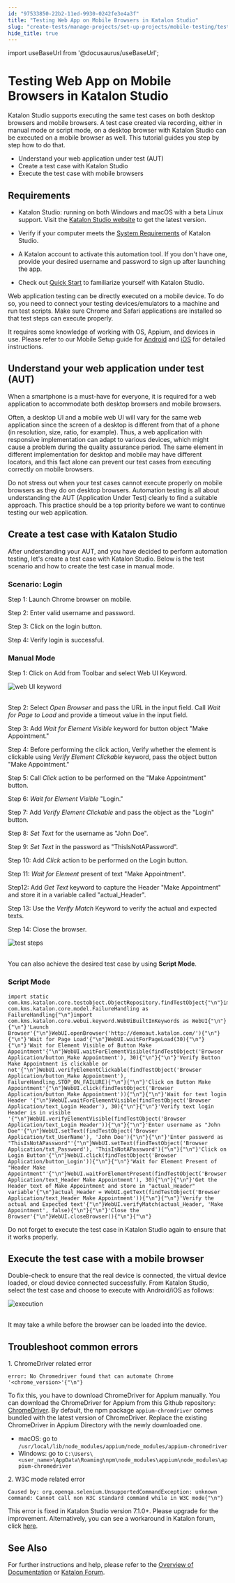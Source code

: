 ```yaml
---
id: "97533850-22b2-11ed-9930-0242fe3e4a3f"
title: "Testing Web App on Mobile Browsers in Katalon Studio"
slug: "create-tests/manage-projects/set-up-projects/mobile-testing/testing-web-app-on-mobile-browsers-in-katalon-studio"
hide_title: true
---
```

import useBaseUrl from '@docusaurus/useBaseUrl';


# <a id="id" class="anchor_top_offset"/><a id="ariaid-title1" class="anchor_top_offset"/>Testing Web App on Mobile Browsers in <span xmlns="http://www.w3.org/1999/xhtml" className="ph">Katalon Studio</span> 

<p xmlns="http://www.w3.org/1999/xhtml" className="p">Katalon Studio supports executing the same test cases on both desktop browsers and mobile browsers. A test case created via recording, either in manual mode or script mode, on a desktop browser with Katalon Studio can be executed on a mobile browser as well. This tutorial guides you step by step how to do that.</p> 
<ul xmlns="http://www.w3.org/1999/xhtml" className="ul"><li className="li">Understand your web application under test (AUT)</li><li className="li">Create a test case with Katalon Studio</li><li className="li">Execute the test case with mobile browsers</li></ul> 

## Requirements

<ul xmlns="http://www.w3.org/1999/xhtml" className="ul"><li className="li"><p className="p">Katalon Studio: running on both Windows and macOS with a beta Linux support. Visit the <a className="xref j-external-link" href="https://www.katalon.com/download" target="_blank">Katalon Studio website</a> to get the latest version.</p></li><li className="li"><p className="p">Verify if your computer meets the <a className="xref j-external-link" href="https://docs.katalon.com/docs/general-information/supported-environments/supported-environments-for-katalon-studio-and-katalon-runtime-engine" target="_blank">System Requirements</a> of Katalon Studio.</p></li><li className="li"><p className="p">A Katalon account to activate this automation tool. If you don't have one, provide your desired username and password to sign up after launching the app.</p></li><li className="li"><p className="p">Check out <a className="xref j-external-link" href="https://docs.katalon.com/docs/get-started/onboarding-katalon-platform/quick-guide-for-testers" target="_blank">Quick Start</a> to familiarize yourself with Katalon Studio.</p></li></ul> 
<p xmlns="http://www.w3.org/1999/xhtml" className="p">Web application testing can be directly executed on a mobile device. To do so, you need to connect your testing devices/emulators to a machine and run test scripts. Make sure Chrome and Safari applications are installed so that test steps can execute properly.</p> 
<p xmlns="http://www.w3.org/1999/xhtml" className="p">It requires some knowledge of working with OS, Appium, and devices in use. Please refer to our Mobile Setup guide for <a className="xref" href="/create-tests/manage-projects/set-up-projects/mobile-testing/android/mobile-android-setup-in-katalon-studio">Android</a> and <a className="xref" href="/create-tests/manage-projects/set-up-projects/mobile-testing/ios/mobile-ios-setup-real-devices-in-katalon-studio">iOS</a> for detailed instructions.</p> 
    

## <a id="id_2" class="anchor_top_offset"/>Understand your web application under test (AUT)

    
      
<p xmlns="http://www.w3.org/1999/xhtml" className="p">When a smartphone is a must-have for everyone, it is required   for a web application to accommodate both desktop browsers and   mobile browsers.</p> 
      
<p xmlns="http://www.w3.org/1999/xhtml" className="p">Often, a desktop UI and a mobile web UI will vary for the same   web application since the screen of a desktop is different from   that of a phone (in resolution, size, ratio, for example). Thus, a   web application with responsive implementation can adapt to various   devices, which might cause a problem during the quality assurance   period. The same element in different implementation for desktop   and mobile may have different locators, and this fact alone can   prevent our test cases from executing correctly on mobile   browsers.</p> 
      
<p xmlns="http://www.w3.org/1999/xhtml" className="p">Do not stress out when your test cases cannot execute properly   on mobile browsers as they do on desktop browsers. Automation   testing is all about understanding the AUT (Application Under Test)   clearly to find a suitable approach. This practice should be a top   priority before we want to continue testing our web   application.</p> 
    
  
    

## <a id="id_3" class="anchor_top_offset"/>Create a test case with Katalon Studio

    
      
<p xmlns="http://www.w3.org/1999/xhtml" className="p">After understanding your AUT, and you have decided to perform   automation testing, let's create a test case with Katalon Studio.   Below is the test scenario and how to create the test case in   manual mode.</p> 
    
              
      

### <a id="id_4" class="anchor_top_offset"/>Scenario: Login

      
        
<p xmlns="http://www.w3.org/1999/xhtml" className="p">Step 1: Launch Chrome browser on mobile.</p> 
        
<p xmlns="http://www.w3.org/1999/xhtml" className="p">Step 2: Enter valid username and password.</p> 
        
<p xmlns="http://www.w3.org/1999/xhtml" className="p">Step 3: Click on the login button.</p> 
        
<p xmlns="http://www.w3.org/1999/xhtml" className="p">Step 4: Verify login is successful.</p> 
      
    

### <a id="id_5" class="anchor_top_offset"/>Manual Mode

<p xmlns="http://www.w3.org/1999/xhtml" className="p">Step 1: Click on Add from Toolbar and select Web UI Keyword.</p> 
<p xmlns="http://www.w3.org/1999/xhtml" className="p">   <img className="image" src={useBaseUrl("https://github.com/katalon-studio/docs-images/raw/master/katalon-studio/tutorials/running_application_mobile_browsers/web-ui-keyword.png")} width={250} alt="web UI keyword" /><br /><br /> </p> 
<p xmlns="http://www.w3.org/1999/xhtml" className="p">Step 2: Select <em className="ph i">Open Browser</em> and pass the URL in the   input field. Call <em className="ph i">Wait for Page to Load</em> and provide a   timeout value in the input field.</p> 
<p xmlns="http://www.w3.org/1999/xhtml" className="p">Step 3: Add <em className="ph i">Wait for Element Visible</em> keyword for button   object "Make Appointment."</p> 
<p xmlns="http://www.w3.org/1999/xhtml" className="p">Step 4: Before performing the click action, Verify whether the   element is clickable using <em className="ph i">Verify Element Clickable</em>   keyword, pass the object button "Make Appointment."</p> 
<p xmlns="http://www.w3.org/1999/xhtml" className="p">Step 5: Call <em className="ph i">Click</em> action to be performed on the "Make   Appointment" button.</p> 
<p xmlns="http://www.w3.org/1999/xhtml" className="p">Step 6: <em className="ph i">Wait for Element Visible</em> "Login."</p> 
<p xmlns="http://www.w3.org/1999/xhtml" className="p">Step 7: Add <em className="ph i">Verify Element Clickable</em> and pass the   object as the "Login" button.</p> 
<p xmlns="http://www.w3.org/1999/xhtml" className="p">Step 8: <em className="ph i">Set Text</em> for the username as "John Doe".</p> 
<p xmlns="http://www.w3.org/1999/xhtml" className="p">Step 9:  <em className="ph i">Set Text</em> in the password as   "ThisIsNotAPassword".</p> 
<p xmlns="http://www.w3.org/1999/xhtml" className="p">Step 10: Add <em className="ph i">Click</em> action to be performed on the Login   button.</p> 
<p xmlns="http://www.w3.org/1999/xhtml" className="p">Step 11: <em className="ph i">Wait for Element</em> present of text "Make   Appointment".</p> 
<p xmlns="http://www.w3.org/1999/xhtml" className="p">Step12: Add <em className="ph i">Get Text</em> keyword to capture the Header   "Make Appointment" and store it in a variable called   "actual_Header".</p> 
<p xmlns="http://www.w3.org/1999/xhtml" className="p">Step 13: Use the <em className="ph i">Verify Match</em> Keyword to verify the   actual and expected texts.</p> 
<p xmlns="http://www.w3.org/1999/xhtml" className="p">Step 14: Close the browser.</p> 
<p xmlns="http://www.w3.org/1999/xhtml" className="p">   <img className="image" src={useBaseUrl("https://github.com/katalon-studio/docs-images/raw/master/katalon-studio/tutorials/running_application_mobile_browsers/830-test-steps.png")} width={850} alt="test steps" /><br /><br /> </p> 
<p xmlns="http://www.w3.org/1999/xhtml" className="p">You can also achieve the desired test case by using   <strong className="ph b">Script Mode</strong>.</p> 
      

### <a id="id_6" class="anchor_top_offset"/>Script Mode

      
                  
<pre xmlns="http://www.w3.org/1999/xhtml" className="pre codeblock"><code>import static com.kms.katalon.core.testobject.ObjectRepository.findTestObject{"\n"}import com.kms.katalon.core.model.FailureHandling as FailureHandling{"\n"}import com.kms.katalon.core.webui.keyword.WebUiBuiltInKeywords as WebUI{"\n"}{"\n"}'Launch Browser'{"\n"}WebUI.openBrowser('http://demoaut.katalon.com/'){"\n"}{"\n"}'Wait for Page Load'{"\n"}WebUI.waitForPageLoad(30){"\n"}{"\n"}'Wait for Element Visible of Button Make Appointment'{"\n"}WebUI.waitForElementVisible(findTestObject('Browser Application/button_Make Appointment'), 30){"\n"}{"\n"}'Verify Button Make Appointment is clickable or not'{"\n"}WebUI.verifyElementClickable(findTestObject('Browser Application/button_Make Appointment'), FailureHandling.STOP_ON_FAILURE){"\n"}{"\n"}'Click on Button Make Appointment'{"\n"}WebUI.click(findTestObject('Browser Application/button_Make Appointment')){"\n"}{"\n"}'Wait for text login Header '{"\n"}WebUI.waitForElementVisible(findTestObject('Browser Application/text_Login Header'), 30){"\n"}{"\n"}'Verify text login Header is in visible '{"\n"}WebUI.verifyElementVisible(findTestObject('Browser Application/text_Login Header')){"\n"}{"\n"}'Enter username as "John Doe"'{"\n"}WebUI.setText(findTestObject('Browser Application/txt_UserName'), 'John Doe'){"\n"}{"\n"}'Enter password as "ThisIsNotAPassword"'{"\n"}WebUI.setText(findTestObject('Browser Application/txt_Password'), 'ThisIsNotAPassword'){"\n"}{"\n"}'Click on Login Button'{"\n"}WebUI.click(findTestObject('Browser Application/button_Login')){"\n"}{"\n"}'Wait for Element Present of "Header Make Appointment"'{"\n"}WebUI.waitForElementPresent(findTestObject('Browser Application/text_Header Make Appointment'), 30){"\n"}{"\n"}'Get the Header text of Make Appointment and store in "actual_Header" variable'{"\n"}actual_Header = WebUI.getText(findTestObject('Browser Application/text_Header Make Appointment')){"\n"}{"\n"}'Verify the actual and Expected text'{"\n"}WebUI.verifyMatch(actual_Header, 'Make Appointment', false){"\n"}{"\n"}'Close the Browser'{"\n"}WebUI.closeBrowser(){"\n"}{"\n"}</code></pre> 
                
<p xmlns="http://www.w3.org/1999/xhtml" className="p">Do not forget to execute the test case in Katalon Studio again   to ensure that it works properly.</p> 
      
    

## <a id="id_7" class="anchor_top_offset"/>Execute the test case with a mobile browser

<p xmlns="http://www.w3.org/1999/xhtml" className="p">Double-check to ensure that the real device is connected, the   virtual device loaded, or cloud device connected successfully. From   Katalon Studio, select the test case and choose to execute with   Android/iOS as follows:</p> 
<p xmlns="http://www.w3.org/1999/xhtml" className="p">   <img className="image" src={useBaseUrl("https://github.com/katalon-studio/docs-images/raw/master/katalon-studio/tutorials/running_application_mobile_browsers/830-execution.png")} width={850} alt="execution" /><br /><br /> </p> 
<p xmlns="http://www.w3.org/1999/xhtml" className="p">It may take a while before the browser can be loaded into the   device.</p> 

## <a id="id_8" class="anchor_top_offset"/>Troubleshoot common errors

<p xmlns="http://www.w3.org/1999/xhtml" className="p">1. ChromeDriver related error</p> 
<pre xmlns="http://www.w3.org/1999/xhtml" className="pre codeblock"><code>error: No Chromedriver found that can automate Chrome '&lt;chrome_version&gt;'{"\n"}</code></pre> 
<p xmlns="http://www.w3.org/1999/xhtml" className="p">To fix this, you have to download ChromeDriver for Appium manually. You can download the ChromeDriver for Appium from this Github repository: <a className="xref j-external-link" href="https://github.com/appium/appium-chromedriver" target="_blank">ChromeDriver</a>. By default, the npm package <code className="ph codeph">appium-chromdriver</code> comes bundled with the latest version of ChromeDriver.  Replace the existing ChromeDriver in Appium Directory with the newly downloaded one.</p> 
<ul xmlns="http://www.w3.org/1999/xhtml" className="ul"><li className="li">macOS: go to <code className="ph codeph">/usr/local/lib/node_modules/appium/node_modules/appium-chromedriver</code></li><li className="li">Windows: go to <code className="ph codeph">C:\Users\&lt;user_name&gt;\AppData\Roaming\npm\node_modules\appium\node_modules\appium-chromedriver</code></li></ul> 
<p xmlns="http://www.w3.org/1999/xhtml" className="p">2. W3C mode related error</p> 
<pre xmlns="http://www.w3.org/1999/xhtml" className="pre codeblock"><code>Caused by: org.openqa.selenium.UnsupportedCommandException: unknown command: Cannot call non W3C standard command while in W3C mode{"\n"}</code></pre> 
<p xmlns="http://www.w3.org/1999/xhtml" className="p">This error is fixed in Katalon Studio version 7.1.0+. Please upgrade for the improvement. Alternatively, you can see a workaround in Katalon forum, click <a className="xref j-external-link" href="https://forum.katalon.com/t/unable-to-update-chromedriver-on-mac-in-katalon-studio/33958" target="_blank">here</a>. </p> 

## <a id="id_9" class="anchor_top_offset"/>See Also

<p xmlns="http://www.w3.org/1999/xhtml" className="p">For further instructions and help, please refer to the <a className="xref" href="#">Overview of Documentation</a> or <a className="xref j-external-link" href="https://forum.katalon.com/" target="_blank">Katalon Forum</a>.</p> 
